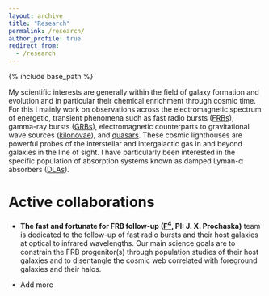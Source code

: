 ```yaml
---
layout: archive
title: "Research"
permalink: /research/
author_profile: true
redirect_from:
  - /research
---
```


{% include base_path %}

My scientific interests are generally within the field of galaxy formation and
evolution and in particular their chemical enrichment through cosmic time. For
this I mainly work on observations across the electromagnetic spectrum of
energetic, transient phenomena such as fast radio bursts ([FRBs](frbs.md)),
gamma-ray bursts ([GRBs](grbs.md)), electromagnetic counterparts to
gravitational wave sources ([kilonovae](kilonovae.md)), and
[quasars](quasars.md).
These cosmic lighthouses are powerful probes of the interstellar and
intergalactic gas in and beyond galaxies in the line of sight. I have
particularly been interested in the specific population of absorption systems
known as damped Lyman-α absorbers ([DLAs](dlas.md)).


Active collaborations
======
* **The fast and fortunate for FRB follow-up
([F<sup>4</sup>](https://sites.google.com/ucolick.org/f-4), PI: J. X. Prochaska)** 
team is dedicated to the follow-up of fast radio bursts and their host galaxies
at optical to infrared wavelengths. Our main science goals are to constrain the
FRB progenitor(s) through population studies of their host galaxies and to
disentangle the cosmic web correlated with foreground galaxies and their halos.

* Add more

